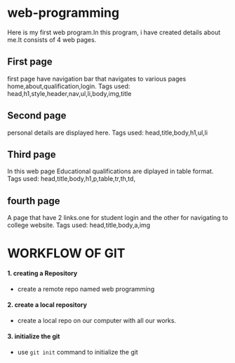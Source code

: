 # web-programming
Here is my first web program.In this program, i have created details about me.It consists of 4 web pages.
## First page 
first page have navigation bar that navigates to various pages home,about,qualification,login.
   Tags used: head,h1,style,header,nav,ul,li,body,img,title
## Second page
personal details are displayed here.
    Tags used: head,title,body,h1,ul,li
## Third page
In this web page Educational qualifications are diplayed in table format.
    Tags used: head,title,body,h1,p,table,tr,th,td,
## fourth page
A page that have 2 links.one for student login and the other for navigating to college website.
    Tags used: head,title,body,a,img
    
# WORKFLOW OF GIT

#### 1. creating a Repository
- create a remote repo named web programming
#### 2. create a local repository 
- create a local repo on our computer with all our works.
#### 3. initialize the git
- use `git init` command to initialize the git
